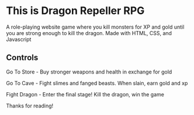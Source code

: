 # This is Dragon Repeller RPG
A role-playing website game where you kill monsters for XP and gold until you are strong enough to kill the dragon. Made with HTML, CSS, and Javascript

## Controls
Go To Store -  Buy stronger weapons and health in exchange for gold

Go To Cave - Fight slimes and fanged beasts. When slain, earn gold and xp

Fight Dragon - Enter the final stage! Kill the dragon, win the game


Thanks for reading!
